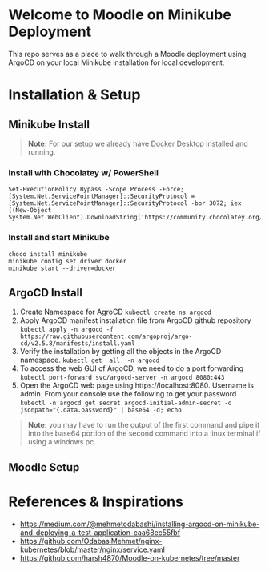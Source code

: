 # Welcome to Moodle on Minikube Deployment
This repo serves as a place to walk through a Moodle deployment using ArgoCD on your local Minikube installation for local development.

# Installation & Setup

## Minikube Install
> **Note:** For our setup we already have Docker Desktop installed and running.

### Install with Chocolatey w/ PowerShell
    Set-ExecutionPolicy Bypass -Scope Process -Force; [System.Net.ServicePointManager]::SecurityProtocol = [System.Net.ServicePointManager]::SecurityProtocol -bor 3072; iex ((New-Object System.Net.WebClient).DownloadString('https://community.chocolatey.org/install.ps1'))
   
 ### Install  and start Minikube
    choco install minikube
    minikube config set driver docker
    minikube start --driver=docker

## ArgoCD Install

 1. Create Namespace for AgroCD
 `kubectl create ns argocd`
 2. Apply ArgoCD manifest installation file from ArgoCD github repository
 `kubectl apply -n argocd -f https://raw.githubusercontent.com/argoproj/argo-cd/v2.5.8/manifests/install.yaml`
 3. Verify the installation by getting all the objects in the ArgoCD namespace.
`kubectl get  all  -n argocd`
4. To access the web GUI of ArgoCD, we need to do a port forwarding
`kubectl port-forward svc/argocd-server -n argocd 8080:443`
5. Open the ArgoCD web page using https://localhost:8080. Username is admin. From your console use the following to get your password
`kubectl -n argocd get secret argocd-initial-admin-secret -o jsonpath="{.data.password}" | base64 -d; echo`
> **Note:** you may have to run the output of the first command and pipe it into the base64 portion of the second command into a linux terminal if using a windows pc. 

## Moodle Setup

# References & Inspirations

 - https://medium.com/@mehmetodabashi/installing-argocd-on-minikube-and-deploying-a-test-application-caa68ec55fbf
 - https://github.com/OdabasiMehmet/nginx-kubernetes/blob/master/nginx/service.yaml
 - https://github.com/harsh4870/Moodle-on-kubernetes/tree/master